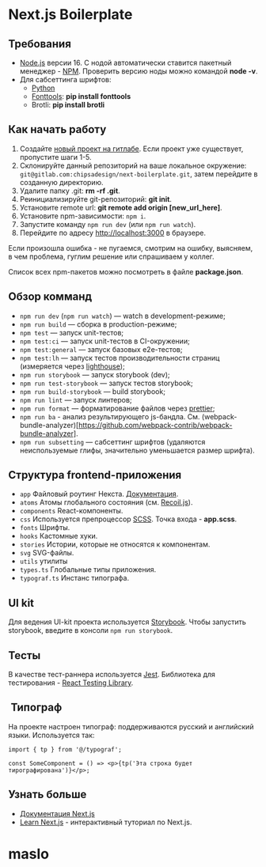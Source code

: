 # Next.js Boilerplate

## Требования

-   [Node.js](https://nodejs.org/en/) версии 16. С нодой автоматически ставится пакетный менеджер - [NPM](https://www.npmjs.com/). Проверить версию ноды можно командой **node -v**.
-   Для сабсеттинга шрифтов:
    -   [Python](https://www.python.org/)
    -   [Fonttools](https://github.com/fonttools/fonttools): **pip install fonttools**
    -   Brotli: **pip install brotli**

## Как начать работу

1. Создайте [новый проект на гитлабе](https://gitlab.com/projects/new). Если проект уже существует, пропустите шаги 1-5.
2. Склонируйте данный репозиторий на ваше локальное окружение: `git@gitlab.com:chipsadesign/next-boilerplate.git`, затем перейдите в созданную директорию.
3. Удалите папку .git: **rm -rf .git**.
4. Реинициализируйте git-репозиторий: **git init**.
5. Установите remote url: **git remote add origin [new_url_here]**.
6. Установите npm-зависимости: `npm i`.
7. Запустите команду `npm run dev` (или `npm run watch`).
8. Перейдите по адресу [http://localhost:3000](http://localhost:3000) в браузере.

Если произошла ошибка - не пугаемся, смотрим на ошибку, выясняем, в чем проблема, гуглим решение или спрашиваем у коллег.

Список всех npm-пакетов можно посмотреть в файле **package.json**.

## Обзор комманд

-   `npm run dev` (`npm run watch`) — watch в development-режиме;
-   `npm run build` — сборка в production-режиме;
-   `npm test` — запуск unit-тестов;
-   `npm test:ci` — запуск unit-тестов в CI-окружении;
-   `npm test:general` — запуск базовых e2e-тестов;
-   `npm test:lh` — запуск тестов производительности страниц (измеряется через [lighthouse](https://github.com/GoogleChrome/lighthouse));
-   `npm run storybook` — запуск storybook (dev);
-   `npm run test-storybook` — запуск тестов storybook;
-   `npm run build-storybook` — build storybook;
-   `npm run lint` — запуск линтеров;
-   `npm run format` — форматирование файлов через [prettier](https://prettier.io/);
-   `npm run ba` - анализ результирующего js-бандла. См. (webpack-bundle-analyzer)[https://github.com/webpack-contrib/webpack-bundle-analyzer].
-   `npm run subsetting` — сабсеттинг шрифтов (удаляются неиспользуемые глифы, значительно уменьшается размер шрифта).

## Структура frontend-приложения

-   `app`
    Файловый роутинг Некста. [Документация](https://beta.nextjs.org/docs/routing/fundamentals).
-   `atoms`
    Атомы глобального состояния (см. [Recoil.js](https://recoiljs.org/)).
-   `components`
    React-компоненты.
-   `css`
    Используется препроцессор [SCSS](https://sass-scss.ru/). Точка входа - **app.scss**.
-   `fonts`
    Шрифты.
-   `hooks`
    Кастомные хуки.
-   `stories`
    Истории, которые не относятся к компонентам.
-   `svg`
    SVG-файлы.
-   `utils`
    утилиты
-   `types.ts`
    Глобальные типы приложения.
-   `typograf.ts`
    Инстанс типографа.

## UI kit

Для ведения UI-kit проекта используется [Storybook](https://storybook.js.org/).
Чтобы запустить storybook, введите в консоли `npm run storybook`.

## Тесты

В качестве тест-раннера используется [Jest](https://jestjs.io/). Библиотека для тестирования - [React Testing Library](https://testing-library.com/docs/react-testing-library/intro/).

##  Типограф

На проекте настроен типограф: поддерживаются русский и английский языки.
Используется так:

```tsx
import { tp } from '@/typograf';

const SomeComponent = () => <p>{tp('Эта строка будет тирографирована')}</p>;
```

## Узнать больше

-   [Документация Next.js](https://nextjs.org/docs)
-   [Learn Next.js](https://nextjs.org/learn) - интерактивный туториал по Next.js.
# maslo
